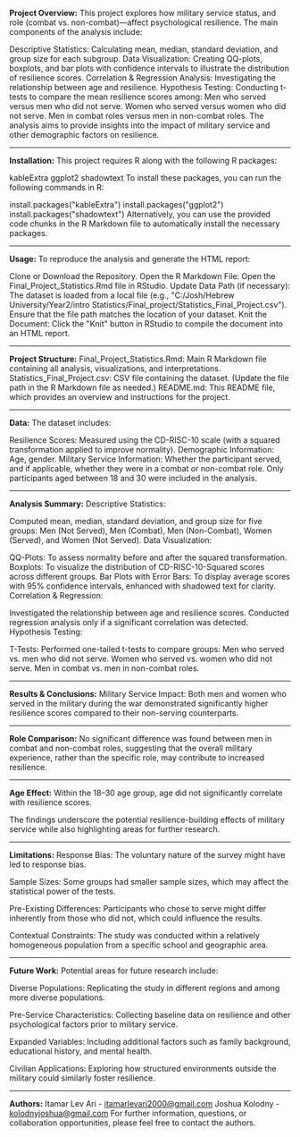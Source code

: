 **Project Overview:**
This project explores how military service status, and role (combat vs. non-combat)—affect psychological resilience. The main components of the analysis include:

Descriptive Statistics: Calculating mean, median, standard deviation, and group size for each subgroup.
Data Visualization: Creating QQ-plots, boxplots, and bar plots with confidence intervals to illustrate the distribution of resilience scores.
Correlation & Regression Analysis: Investigating the relationship between age and resilience.
Hypothesis Testing: Conducting t-tests to compare the mean resilience scores among:
Men who served versus men who did not serve.
Women who served versus women who did not serve.
Men in combat roles versus men in non-combat roles.
The analysis aims to provide insights into the impact of military service and other demographic factors on resilience.

---

**Installation:**
This project requires R along with the following R packages:

kableExtra
ggplot2
shadowtext
To install these packages, you can run the following commands in R:

install.packages("kableExtra")
install.packages("ggplot2")
install.packages("shadowtext")
Alternatively, you can use the provided code chunks in the R Markdown file to automatically install the necessary packages.

---

**Usage:**
To reproduce the analysis and generate the HTML report:

Clone or Download the Repository.
Open the R Markdown File: Open the Final_Project_Statistics.Rmd file in RStudio.
Update Data Path (if necessary): The dataset is loaded from a local file (e.g., "C:/Josh/Hebrew University/Year2/intro Statistics/Final_project/Statistics_Final_Project.csv"). Ensure that the file path matches the location of your dataset.
Knit the Document: Click the "Knit" button in RStudio to compile the document into an HTML report.

---

**Project Structure:**
Final_Project_Statistics.Rmd: Main R Markdown file containing all analysis, visualizations, and interpretations.
Statistics_Final_Project.csv: CSV file containing the dataset. (Update the file path in the R Markdown file as needed.)
README.md: This README file, which provides an overview and instructions for the project.

---

**Data:**
The dataset includes:

Resilience Scores: Measured using the CD-RISC-10 scale (with a squared transformation applied to improve normality).
Demographic Information: Age, gender.
Military Service Information: Whether the participant served, and if applicable, whether they were in a combat or non-combat role.
Only participants aged between 18 and 30 were included in the analysis.

---

**Analysis Summary:**
Descriptive Statistics:

Computed mean, median, standard deviation, and group size for five groups: Men (Not Served), Men (Combat), Men (Non-Combat), Women (Served), and Women (Not Served).
Data Visualization:

QQ-Plots: To assess normality before and after the squared transformation.
Boxplots: To visualize the distribution of CD-RISC-10-Squared scores across different groups.
Bar Plots with Error Bars: To display average scores with 95% confidence intervals, enhanced with shadowed text for clarity.
Correlation & Regression:

Investigated the relationship between age and resilience scores.
Conducted regression analysis only if a significant correlation was detected.
Hypothesis Testing:

T-Tests: Performed one-tailed t-tests to compare groups:
Men who served vs. men who did not serve.
Women who served vs. women who did not serve.
Men in combat vs. men in non-combat roles.

---

**Results & Conclusions:**
Military Service Impact:
Both men and women who served in the military during the war demonstrated significantly higher resilience scores compared to their non-serving counterparts.

---

**Role Comparison:**
No significant difference was found between men in combat and non-combat roles, suggesting that the overall military experience, rather than the specific role, may contribute to increased resilience.

---

**Age Effect:**
Within the 18–30 age group, age did not significantly correlate with resilience scores.

The findings underscore the potential resilience-building effects of military service while also highlighting areas for further research.

---

**Limitations:**
Response Bias:
The voluntary nature of the survey might have led to response bias.

Sample Sizes:
Some groups had smaller sample sizes, which may affect the statistical power of the tests.

Pre-Existing Differences:
Participants who chose to serve might differ inherently from those who did not, which could influence the results.

Contextual Constraints:
The study was conducted within a relatively homogeneous population from a specific school and geographic area.

---

**Future Work:**
Potential areas for future research include:

Diverse Populations:
Replicating the study in different regions and among more diverse populations.

Pre-Service Characteristics:
Collecting baseline data on resilience and other psychological factors prior to military service.

Expanded Variables:
Including additional factors such as family background, educational history, and mental health.

Civilian Applications:
Exploring how structured environments outside the military could similarly foster resilience.

---

**Authors:**
Itamar Lev Ari - itamarlevari2000@gmail.com
Joshua Kolodny - kolodnyjoshua@gmail.com
For further information, questions, or collaboration opportunities, please feel free to contact the authors.
